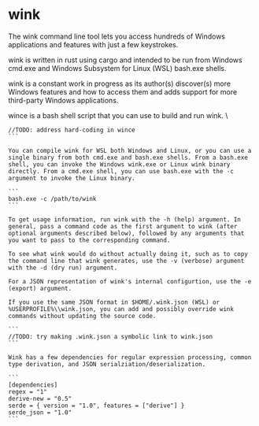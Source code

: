# wink

The wink command line tool lets you access hundreds of Windows applications and features with just a few keystrokes.

wink is written in rust using cargo and intended to be run from Windows cmd.exe and Windows Subsystem for Linux (WSL) bash.exe shells.

wink is a constant work in progress as its author(s) discover(s) more Windows features and how to access them and adds support for more third-party Windows applications.

wince is a bash shell script that you can use to build and run wink. \

````
//TODO: address hard-coding in wince
```

You can compile wink for WSL both Windows and Linux, or you can use a single binary from both cmd.exe and bash.exe shells. From a bash.exe shell, you can invoke the Windows wink.exe or Linux wink binary directly. From a cmd.exe shell, you can use bash.exe with the -c argument to invoke the Linux binary.

```
bash.exe -c /path/to/wink
```

To get usage information, run wink with the -h (help) argument. In general, pass a command code as the first argument to wink (after optional arguments described below), followed by any arguments that you want to pass to the corresponding command.

To see what wink would do without actually doing it, such as to copy the command line that wink generates, use the -v (verbose) argument with the -d (dry run) argument.

For a JSON representation of wink's internal configurtion, use the -e (export) argument.

If you use the same JSON format in $HOME/.wink.json (WSL) or %USERPROFILE%\\wink.json, you can add and possibly override wink commands without updating the source code. 

```
//TODO: try making .wink.json a symbolic link to wink.json
```

Wink has a few dependencies for regular expression processing, common type derivation, and JSON serialziation/deserialization.

```
[dependencies]
regex = "1"
derive-new = "0.5"
serde = { version = "1.0", features = ["derive"] }
serde_json = "1.0"
```

